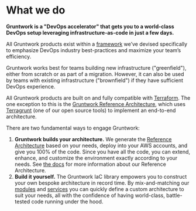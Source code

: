 # What we do

**Gruntwork is a "DevOps accelerator" that gets you to a world-class DevOps setup leveraging infrastructure-as-code in just a few days.**

All Gruntwork products exist within a [framework](/guides/production-framework) we’ve devised specifically to emphasize DevOps industry best-practices and maximize your team’s efficiency.

Gruntwork works best for teams building new infrastructure ("greenfield"), either from scratch or as part of a migration. However, it can also be used by teams with existing infrastructure ("brownfield") if they have sufficient DevOps experience.

All Gruntwork products are built on and fully compatible with [Terraform](https://terraform.io). The one exception to this is the [Gruntwork Reference Architecture](https://gruntwork.io/reference-architecture/), which uses [Terragrunt](https://terragrunt.gruntwork.io/) (one of our open source tools) to implement an end-to-end architecture.

There are two fundamental ways to engage Gruntwork:

1. **Gruntwork builds your architecture.** We generate the [Reference Architecture](https://gruntwork.io/reference-architecture/) based on your needs, deploy into your AWS accounts, and give you 100% of the code. Since you have all the code, you can extend, enhance, and customize the environment exactly according to your needs. See [the docs](/refarch/whats-this/what-is-a-reference-architecture) for more information about our Reference Architecture.
2. **Build it yourself.** The Gruntwork IaC library empowers you to construct your own bespoke architecture in record time. By mix-and-matching our [modules](/iac/overview/modules) and [services](/iac/overview/services) you can quickly define a custom architecture to suit your needs, all with the confidence of having world-class, battle-tested code running under the hood.


<!-- ##DOCS-SOURCER-START
{
  "sourcePlugin": "local-copier",
  "hash": "af670a40f515720a66dda4d4242ff5d6"
}
##DOCS-SOURCER-END -->
